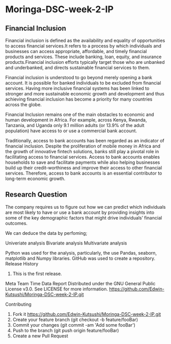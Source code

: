 # Moringa-DSC-week-2-IP
## Financial Inclusion
Financial inclusion is defined as the availability and equality of opportunities to access financial services.It refers to a process by which individuals and businesses can access appropriate, affordable, and timely financial products and services. These include banking, loan, equity, and insurance products.Financial inclusion efforts typically target those who are unbanked and underbanked, and directs sustainable financial services to them.

Financial inclusion is understood to go beyond merely opening a bank account. It is possible for banked individuals to be excluded from financial services. Having more inclusive financial systems has been linked to stronger and more sustainable economic growth and development and thus achieving financial inclusion has become a priority for many countries across the globe.

Financial Inclusion remains one of the main obstacles to economic and human development in Africa. For example, across Kenya, Rwanda, Tanzania, and Uganda only 9.1 million adults (or 13.9% of the adult population) have access to or use a commercial bank account.

Traditionally, access to bank accounts has been regarded as an indicator of financial inclusion. Despite the proliferation of mobile money in Africa and the growth of innovative fintech solutions, banks still play a pivotal role in facilitating access to financial services. Access to bank accounts enables households to save and facilitate payments while also helping businesses build up their credit-worthiness and improve their access to other financial services. Therefore, access to bank accounts is an essential contributor to long-term economic growth.
## Research Question
The company requires us to figure out how we can predict which individuals are most likely to have or use a bank account by providing insights into some of the key demographic factors that might drive individuals’ financial outcomes.

We can deduce the data by perfoming;

Univeriate analysis
Bivariate analysis
Multivariate analysis

Python was used for the analysis, particularly, the use Pandas, seaborn, matplotlib and Numpy libraries. 
GitHub was used to create a repository.
Release History
1. This is the first release.

Meta
Team Time Data Report
Distributed under the GNU General Public License v3.0. See LICENSE for more information.
https://github.com/Edwin-Kutsushi/Moringa-DSC-week-2-IP.git

Contributing
1. Fork it https://github.com/Edwin-Kutsushi/Moringa-DSC-week-2-IP.git
2. Create your feature branch (git checkout -b feature/fooBar)
3. Commit your changes (git commit -am 'Add some fooBar')
4. Push to the branch (git push origin feature/fooBar)
5. Create a new Pull Request
